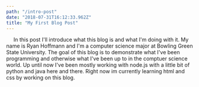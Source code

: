 ```yaml
---
path: "/intro-post"
date: "2018-07-31T16:12:33.962Z"
title: "My First Blog Post"
---
```



&nbsp;&nbsp;&nbsp;&nbsp;&nbsp;In this post I'll introduce what this blog is and what I'm doing with it.
My name is Ryan Hoffmann and I'm a computer science major at Bowling Green State University. 
The goal of this blog is to demonstrate what I've been programming and otherwise what I've been up to in the comptuer science world. 
Up until now I've been mostly working with node.js with a little bit of python and java here and there. 
Right now im currently learning html and css by working on this blog.


